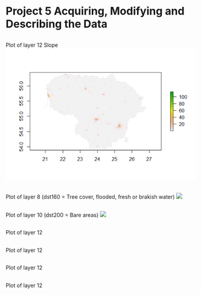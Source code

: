 
# Project 5 Acquiring, Modifying and Describing the Data

## 
Plot of layer 12 Slope
![](project5.layer12.png)

## 
Plot of layer 8 (dst160 = Tree cover, flooded, fresh or brakish water)
![](project5.layer8.png)

## 
Plot of layer 10  (dst200 = Bare areas)
![](project5.layer10.png)

## 
Plot of layer 12 
![]()

## 
Plot of layer 12 
![]()

## 
Plot of layer 12 
![]()

## 
Plot of layer 12 
![]()


